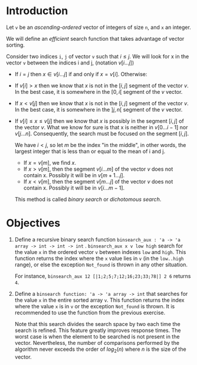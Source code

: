 <script>
MathJax = {
  loader: {load: ['input/asciimath', 'output/chtml']},
  asciimath: {
    delimiters: [['$','$'], ['`','`']]
  }
}
</script>

<script src="https://polyfill.io/v3/polyfill.min.js?features=es6"></script>
<script type="text/javascript" id="MathJax-script" async
  src="https://cdn.jsdelivr.net/npm/mathjax@3/es5/startup.js"></script>

# Introduction

Let `v` be an *ascending-ordered* vector of integers of size `n`, and `x` an integer.

We will define an *efficient* search function that takes advantage of vector sorting.

Consider two indices `i`, `j` of vector `v` such that $i\leq j$. We will look for x in the vector `v` between the indices i and j, (notation $v[i \ldots j]$)

- If $i=j$ then $x\in v[i\ldots j]$ if and only if $x = v[i]$.
Otherwise:

- If $v[i] > x$ then we know that $x$ is not in the $[i,j]$ segment of the vector $v$. In the best case, it is somewhere in the $[0,i[$ segment of the $v$ vector.

- If $x < v[j]$ then we know that $x$ is not in the $[i,j]$ segment of the vector $v$. In the best case, it is somewhere in the $]j,n[$ segment of the $v$ vector.

- If $v[i] \leq x \leq v[j]$ then we know that $x$ is possibly in the segment $[i,j]$ of the vector $v$. What we know for sure is that x is neither in $v[0 \ldots i-1]$ nor $v[j \ldots n]$. Consequently, the search must be focused on the segment $[i,j]$.

  We have $i<j$, so let $m$ be the index "in the middle", in other words, the largest integer that is less than or equal to the mean of i and j.

  - If $x = v[m]$, we find $x$.
  - If $x > v[m]$, then the segment $v[i\ldots m]$ of the vector $v$ does not contain x. Possibly it will be in $v[m+1\ldots j]$.
  - If $x < v[m]$, then the segment $v[m \ldots j]$ of the vector $v$ does not contain x. Possibly it will be in $v[i\ldots m-1]$.

  This method is called *binary search* or *dichotomous search*. 

# Objectives

1. Define a recursive binary search function `binsearch_aux : 'a -> 'a array -> int -> int -> int` . `binsearch_aux x v low high` search for the value `x` in the ordered vector `v` between indexes `low` and `high`. This function returns the index where the `x` value lies in `v` (in the `low..high` range), or else the exception `Not_found` is thrown in any other situation. 

    For instance, `binsearch_aux 12 [|1;2;5;7;12;16;23;33;78|] 2 6` returns `4`.

2. Define a `binsearch function: 'a -> 'a array -> int` that searches for the value `x` in the entire sorted array `v`. This function returns the index where the value `x` is in `v` or the exception `Not_found` is thrown. It is recommended to use the function from the previous exercise.

    Note that this search divides the search space by two each time the search is refined. This feature greatly improves response times. The worst case is when the element to be searched is not present in the vector. Nevertheless, the number of comparisons performed by the algorithm never exceeds the order of $log_2(n)$ where $n$ is the size of the vector.